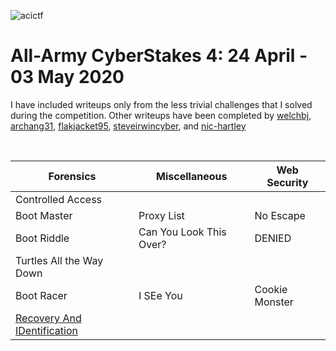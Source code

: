 ![acictf](https://github.com/eesantiago/Writeups/blob/master/CyberStakes_2020/acictf.JPG)


# All-Army CyberStakes 4: 24 April - 03 May 2020

I have included writeups only from the less trivial challenges that I solved during the competition.  Other writeups have been completed by [welchbj](https://github.com/welchbj/ctf/tree/master/writeups/2020/CyberStakes), [archang31](https://github.com/archang31/aacs4-writeups), [flakjacket95](https://github.com/flakjacket95/cyberstakes_2020), [steveirwincyber](https://github.com/steveirwincyber/CyberStakes2020/tree/master), and [nic-hartley](https://nic-hartley.github.io/acictf-writeups/
)

<br /> 

| Forensics | Miscellaneous | Web Security | 
| ------------- | ------------- | ------------- |
| Controlled Access | 
| Boot Master  | Proxy List  |  No Escape | 
| Boot Riddle  | Can You Look This Over?  | DENIED |
| Turtles All the Way Down| 
| Boot Racer  | I SEe You  | Cookie Monster |
| [Recovery And IDentification](https://github.com/eesantiago/Writeups/blob/master/CyberStakes_2020/recovery_and_identification/README.md) | 
